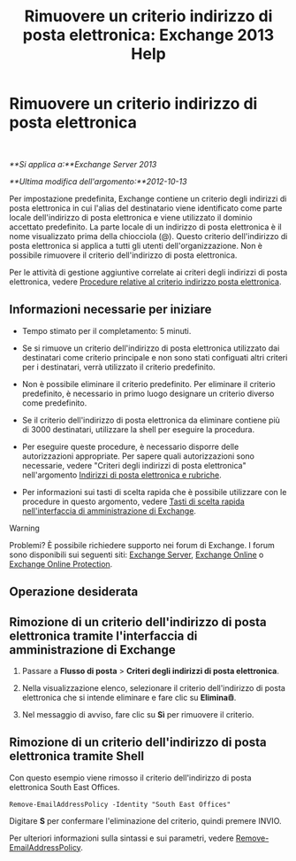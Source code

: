 ﻿---
title: 'Rimuovere un criterio indirizzo di posta elettronica: Exchange 2013 Help'
TOCTitle: Rimuovere un criterio indirizzo di posta elettronica
ms:assetid: f1d05223-7d41-406d-8fae-f4227be1c1c2
ms:mtpsurl: https://technet.microsoft.com/it-it/library/Bb125181(v=EXCHG.150)
ms:contentKeyID: 50482002
ms.date: 05/22/2018
mtps_version: v=EXCHG.150
ms.translationtype: MT
---

# Rimuovere un criterio indirizzo di posta elettronica

 

_**Si applica a:**Exchange Server 2013_

_**Ultima modifica dell'argomento:**2012-10-13_

Per impostazione predefinita, Exchange contiene un criterio degli indirizzi di posta elettronica in cui l'alias del destinatario viene identificato come parte locale dell'indirizzo di posta elettronica e viene utilizzato il dominio accettato predefinito. La parte locale di un indirizzo di posta elettronica è il nome visualizzato prima della chiocciola (@). Questo criterio dell'indirizzo di posta elettronica si applica a tutti gli utenti dell'organizzazione. Non è possibile rimuovere il criterio dell'indirizzo di posta elettronica.

Per le attività di gestione aggiuntive correlate ai criteri degli indirizzi di posta elettronica, vedere [Procedure relative al criterio indirizzo posta elettronica](email-address-policy-procedures-exchange-2013-help.md).

## Informazioni necessarie per iniziare

  - Tempo stimato per il completamento: 5 minuti.

  - Se si rimuove un criterio dell'indirizzo di posta elettronica utilizzato dai destinatari come criterio principale e non sono stati configuati altri criteri per i destinatari, verrà utilizzato il criterio predefinito.

  - Non è possibile eliminare il criterio predefinito. Per eliminare il criterio predefinito, è necessario in primo luogo designare un criterio diverso come predefinito.

  - Se il criterio dell'indirizzo di posta elettronica da eliminare contiene più di 3000 destinatari, utilizzare la shell per eseguire la procedura.

  - Per eseguire queste procedure, è necessario disporre delle autorizzazioni appropriate. Per sapere quali autorizzazioni sono necessarie, vedere "Criteri degli indirizzi di posta elettronica" nell'argomento [Indirizzi di posta elettronica e rubriche](email-addresses-and-address-books-exchange-2013-help.md).

  - Per informazioni sui tasti di scelta rapida che è possibile utilizzare con le procedure in questo argomento, vedere [Tasti di scelta rapida nell'interfaccia di amministrazione di Exchange](keyboard-shortcuts-in-the-exchange-admin-center-exchange-online-protection-help.md).


> [!WARNING]
> Problemi? È possibile richiedere supporto nei forum di Exchange. I forum sono disponibili sui seguenti siti: <A href="https://go.microsoft.com/fwlink/p/?linkid=60612">Exchange Server</A>, <A href="https://go.microsoft.com/fwlink/p/?linkid=267542">Exchange Online</A> o <A href="https://go.microsoft.com/fwlink/p/?linkid=285351">Exchange Online Protection</A>.



## Operazione desiderata

## Rimozione di un criterio dell'indirizzo di posta elettronica tramite l'interfaccia di amministrazione di Exchange

1.  Passare a **Flusso di posta** \> **Criteri degli indirizzi di posta elettronica**.

2.  Nella visualizzazione elenco, selezionare il criterio dell'indirizzo di posta elettronica che si intende eliminare e fare clic su **Elimina**![Icona Elimina](images/Dd979797.14f639f6-61e8-4418-bbfb-0db14de9d2f5(EXCHG.150).gif "Icona Elimina").

3.  Nel messaggio di avviso, fare clic su **Sì** per rimuovere il criterio.

## Rimozione di un criterio dell'indirizzo di posta elettronica tramite Shell

Con questo esempio viene rimosso il criterio dell'indirizzo di posta elettronica South East Offices.

    Remove-EmailAddressPolicy -Identity "South East Offices"

Digitare **S** per confermare l'eliminazione del criterio, quindi premere INVIO.

Per ulteriori informazioni sulla sintassi e sui parametri, vedere [Remove-EmailAddressPolicy](https://technet.microsoft.com/it-it/library/bb124504\(v=exchg.150\)).

